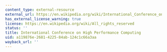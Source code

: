 ```yaml
---
content_type: external-resource
external_url: https://en.wikipedia.org/wiki/International_Conference_on_High_Performance_Computing
has_external_license_warning: true
license: https://en.wikipedia.org/wiki/All_rights_reserved
status: ''
title: International Conference on High Performance Computing
uid: a119876e-2681-4225-84ab-124c1c66a3aa
wayback_url: ''
---
```

